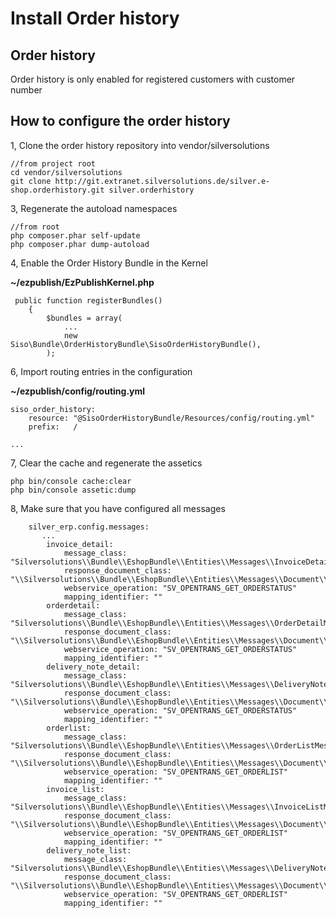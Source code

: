 #  Install Order history 

## Order history

Order history is only enabled for registered customers with customer number

## How to configure the order history

1, Clone the order history repository into vendor/silversolutions

``` 
//from project root
cd vendor/silversolutions
git clone http://git.extranet.silversolutions.de/silver.e-shop.orderhistory.git silver.orderhistory 
```

3, Regenerate the autoload namespaces

``` 
//from root
php composer.phar self-update
php composer.phar dump-autoload
```

4, Enable the Order History Bundle in the Kernel

**\~/ezpublish/EzPublishKernel.php**

``` 
 public function registerBundles()
    {
        $bundles = array(
            ...
            new Siso\Bundle\OrderHistoryBundle\SisoOrderHistoryBundle(),
        );
```

6, Import routing entries in the configuration

**\~/ezpublish/config/routing.yml**

``` 
siso_order_history:
    resource: "@SisoOrderHistoryBundle/Resources/config/routing.yml"
    prefix:   /

... 
```

7, Clear the cache and regenerate the assetics

``` 
php bin/console cache:clear
php bin/console assetic:dump
```

8, Make sure that you have configured all messages

``` 
    silver_erp.config.messages:
       ...
        invoice_detail:
            message_class: "Silversolutions\\Bundle\\EshopBundle\\Entities\\Messages\\InvoiceDetailMessage"
            response_document_class: "\\Silversolutions\\Bundle\\EshopBundle\\Entities\\Messages\\Document\\Invoice"
            webservice_operation: "SV_OPENTRANS_GET_ORDERSTATUS"
            mapping_identifier: ""
        orderdetail:
            message_class: "Silversolutions\\Bundle\\EshopBundle\\Entities\\Messages\\OrderDetailMessage"
            response_document_class: "\\Silversolutions\\Bundle\\EshopBundle\\Entities\\Messages\\Document\\OrderDetailResponse"
            webservice_operation: "SV_OPENTRANS_GET_ORDERSTATUS"
            mapping_identifier: ""
        delivery_note_detail:
            message_class: "Silversolutions\\Bundle\\EshopBundle\\Entities\\Messages\\DeliveryNoteDetailMessage"
            response_document_class: "\\Silversolutions\\Bundle\\EshopBundle\\Entities\\Messages\\Document\\DeliveryNote"
            webservice_operation: "SV_OPENTRANS_GET_ORDERSTATUS"
            mapping_identifier: ""
        orderlist:
            message_class: "Silversolutions\\Bundle\\EshopBundle\\Entities\\Messages\\OrderListMessage"
            response_document_class: "\\Silversolutions\\Bundle\\EshopBundle\\Entities\\Messages\\Document\\OrderListResponse"
            webservice_operation: "SV_OPENTRANS_GET_ORDERLIST"
            mapping_identifier: ""
        invoice_list:
            message_class: "Silversolutions\\Bundle\\EshopBundle\\Entities\\Messages\\InvoiceListMessage"
            response_document_class: "\\Silversolutions\\Bundle\\EshopBundle\\Entities\\Messages\\Document\\InvoiceList"
            webservice_operation: "SV_OPENTRANS_GET_ORDERLIST"
            mapping_identifier: ""
        delivery_note_list:
            message_class: "Silversolutions\\Bundle\\EshopBundle\\Entities\\Messages\\DeliveryNoteListMessage"
            response_document_class: "\\Silversolutions\\Bundle\\EshopBundle\\Entities\\Messages\\Document\\DeliveryNoteList"
            webservice_operation: "SV_OPENTRANS_GET_ORDERLIST"
            mapping_identifier: ""
```

